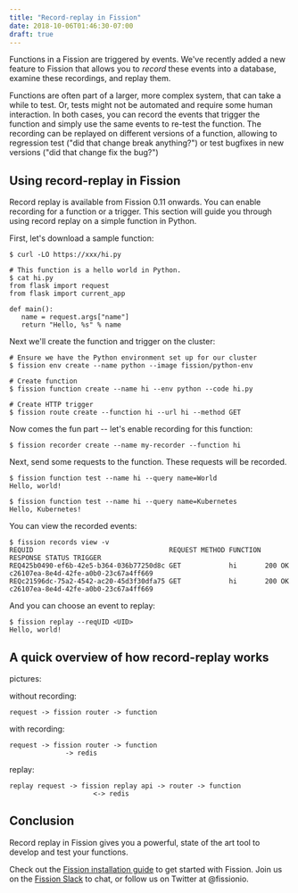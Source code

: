 ```yaml
---
title: "Record-replay in Fission"
date: 2018-10-06T01:46:30-07:00
draft: true
---
```


Functions in a Fission are triggered by events.  We've recently added
a new feature to Fission that allows you to _record_ these events into
a database, examine these recordings, and replay them.

Functions are often part of a larger, more complex system, that can
take a while to test.  Or, tests might not be automated and require
some human interaction.  In both cases, you can record the events that
trigger the function and simply use the same events to re-test the
function.  The recording can be replayed on different versions of a
function, allowing to regression test ("did that change break
anything?") or test bugfixes in new versions ("did that change fix the
bug?")

## Using record-replay in Fission

Record replay is available from Fission 0.11 onwards.  You can enable
recording for a function or a trigger.  This section will guide you
through using record replay on a simple function in Python.

First, let's download a sample function:

```
$ curl -LO https://xxx/hi.py

# This function is a hello world in Python.
$ cat hi.py
from flask import request
from flask import current_app

def main():
   name = request.args["name"]
   return "Hello, %s" % name
```

Next we'll create the function and trigger on the cluster:

```
# Ensure we have the Python environment set up for our cluster
$ fission env create --name python --image fission/python-env

# Create function
$ fission function create --name hi --env python --code hi.py

# Create HTTP trigger
$ fission route create --function hi --url hi --method GET

```

Now comes the fun part -- let's enable recording for this function:

```
$ fission recorder create --name my-recorder --function hi
```

Next, send some requests to the function.  These requests will be
recorded.

```
$ fission function test --name hi --query name=World
Hello, world!

$ fission function test --name hi --query name=Kubernetes
Hello, Kubernetes!
```

You can view the recorded events:

```
$ fission records view -v
REQUID                                  REQUEST METHOD FUNCTION RESPONSE STATUS TRIGGER
REQ425b0490-ef6b-42e5-b364-036b77250d8c GET            hi       200 OK          c26107ea-8e4d-42fe-a0b0-23c67a4ff669
REQc21596dc-75a2-4542-ac20-45d3f30dfa75 GET            hi       200 OK          c26107ea-8e4d-42fe-a0b0-23c67a4ff669

```

And you can choose an event to replay:

```
$ fission replay --reqUID <UID>
Hello, world!
```

## A quick overview of how record-replay works

pictures:

without recording:

```
request -> fission router -> function
```

with recording:
```
request -> fission router -> function
              -> redis
```

replay:
```
replay request -> fission replay api -> router -> function
                     <-> redis
```

## Conclusion

Record replay in Fission gives you a powerful, state of the art tool
to develop and test your functions.

Check out the [Fission installation guide](https://docs.fission.io/installation/) to get started with
Fission.  Join us on the [Fission Slack](http://slack.fission.io) to chat, or follow us on Twitter at @fissionio.
